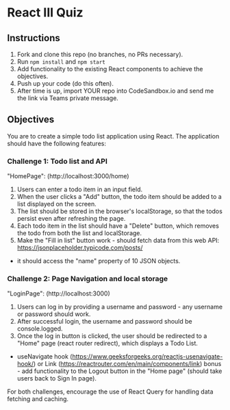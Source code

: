 # React III Quiz

## Instructions
1. Fork and clone this repo (no branches, no PRs necessary).
2. Run ```npm install``` and ```npm start```
3. Add functionality to the existing React components to achieve the objectives.
4. Push up your code (do this often).
5. After time is up, import YOUR repo into CodeSandbox.io and send me the link via Teams private message.

## Objectives
You are to create a simple todo list application using React. The application should have the following features:

### Challenge 1: Todo list and API
"HomePage": (http://localhost:3000/home)
1. Users can enter a todo item in an input field.
2. When the user clicks a "Add" button, the todo item should be added to a list displayed on the screen.
3. The list should be stored in the browser's localStorage, so that the todos persist even after refreshing the page.
4. Each todo item in the list should have a "Delete" button, which removes the todo from both the list and localStorage.
5. Make the "Fill in list" button work - should fetch data from this web API: https://jsonplaceholder.typicode.com/posts/
 - it should access the "name" property of 10 JSON objects.

### Challenge 2: Page Navigation and local storage
"LoginPage": (http://localhost:3000)
1. Users can log in by providing a username and password - any username or password should work.
2. After successful login, the username and password should be console.logged.
3. Once the log in button is clicked, the user should be redirected to a "Home" page (react router redirect), which displays a Todo List.
 - useNavigate hook (https://www.geeksforgeeks.org/reactjs-usenavigate-hook/) or Link (https://reactrouter.com/en/main/components/link)
bonus - add functionality to the Logout button in the "Home page" (should take users back to Sign In page).

For both challenges, encourage the use of React Query for handling data fetching and caching.
